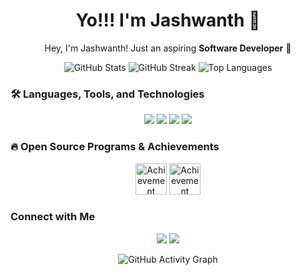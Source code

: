 <h1 align="center"> Yo!!! I'm Jashwanth 👋 </h1>

<p align="center">Hey, I'm Jashwanth! Just an aspiring <strong>Software Developer</strong> 🚀</p>

<p align="center">
   <img src="https://github-readme-stats.vercel.app/api?username=jashwanthbavandlapalli&show_icons=true&count_private=true&hide_border=true&theme=radical" alt="GitHub Stats">
   <img src="https://github-readme-streak-stats.herokuapp.com/?user=jashwanthbavandlapalli&hide_border=true&theme=radical" alt="GitHub Streak">
   <img src="https://github-readme-stats.vercel.app/api/top-langs/?username=jashwanthbavandlapalli&layout=compact&hide_border=true&theme=radical" alt="Top Languages">
</p>

### 🛠️ Languages, Tools, and Technologies
<p align="center">
   <img src="https://img.shields.io/badge/Python-3776AB?style=for-the-badge&logo=python&logoColor=white"/>
   <img src="https://img.shields.io/badge/JavaScript-F7DF1E?style=for-the-badge&logo=javascript&logoColor=black"/>
   <img src="https://img.shields.io/badge/C%20-00599C?style=for-the-badge&logo=c&logoColor=white"/>
   <img src="https://img.shields.io/badge/React-20232A?style=for-the-badge&logo=react&logoColor=61DAFB"/>
   <!-- Add more as needed -->
</p>

### 🔥 Open Source Programs & Achievements
<p align="center">
   <img src="YOUR_ACHIEVEMENT_ICON_URL" alt="Achievement Badge" width="50">
   <img src="YOUR_ACHIEVEMENT_ICON_URL" alt="Achievement Badge" width="50">
   <!-- Add more badges for your achievements -->
</p>

### Connect with Me
<p align="center">
   <a href="https://www.linkedin.com/in/jashwanthbavandlapalli/"><img src="https://img.shields.io/badge/LinkedIn-0077B5?style=for-the-badge&logo=linkedin&logoColor=white"></a>
   <a href="https://github.com/jashwanthbavandlapalli"><img src="https://img.shields.io/badge/GitHub-181717?style=for-the-badge&logo=github&logoColor=white"></a>
   <!-- Add more links as needed -->
</p>

<p align="center">
   <img src="https://activity-graph.herokuapp.com/graph?username=jashwanthbavandlapalli&bg_color=0d1117&color=58a6ff&line=58a6ff&point=f4a261&area=true&hide_border=true" alt="GitHub Activity Graph" />
</p>


